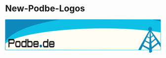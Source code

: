 New-Podbe-Logos
===============


<img src="https://raw.githubusercontent.com/Podbe/New-Podbe-Logos/master/Podbe-banner/Banner1.png">
